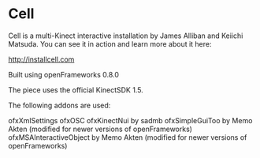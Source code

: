 Cell
====

Cell is a multi-Kinect interactive installation by James Alliban and Keiichi Matsuda. You can see it in action and learn more about it here:

http://installcell.com

Built using openFrameworks 0.8.0

The piece uses the official KinectSDK 1.5.

The following addons are used:

ofxXmlSettings
ofxOSC
ofxKinectNui by sadmb
ofxSimpleGuiToo by Memo Akten (modified for newer versions of openFrameworks)
ofxMSAInteractiveObject by Memo Akten (modified for newer versions of openFrameworks)